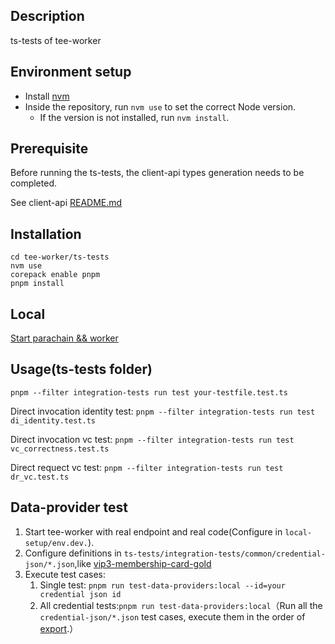 ## Description

ts-tests of tee-worker

## Environment setup

-   Install [nvm](https://github.com/nvm-sh/nvm)
-   Inside the repository, run `nvm use` to set the correct Node version.
    -   If the version is not installed, run `nvm install`.

## Prerequisite

Before running the ts-tests, the client-api types generation needs to be completed.

See client-api [README.md](https://github.com/litentry/litentry-parachain/blob/dev/tee-worker/client-api/README.md)

## Installation

```
cd tee-worker/ts-tests
nvm use
corepack enable pnpm
pnpm install
```

## Local

[Start parachain && worker](https://github.com/litentry/litentry-parachain/blob/dev/README.md)

## Usage(ts-tests folder)

```
pnpm --filter integration-tests run test your-testfile.test.ts
```

Direct invocation identity test: `pnpm --filter integration-tests run test di_identity.test.ts`

Direct invocation vc test: `pnpm --filter integration-tests run test vc_correctness.test.ts`

Direct requect vc test: `pnpm --filter integration-tests run test dr_vc.test.ts`

## Data-provider test

1. Start tee-worker with real endpoint and real code(Configure in `local-setup/env.dev.`).
2. Configure definitions in `ts-tests/integration-tests/common/credential-json/*.json`,like [vip3-membership-card-gold](https://github.com/litentry/litentry-parachain/blob/dev/tee-worker/identity/ts-tests/integration-tests/common/credential-json/vip3.json#L3)
3. Execute test cases:
   1. Single test:  `pnpm run test-data-providers:local --id=your credential json id` 
   2. All credential tests:`pnpm run test-data-providers:local`（Run all the `credential-json/*.json` test cases, execute them in the order of [export](https://github.com/litentry/litentry-parachain/blob/dev/tee-worker/identity/ts-tests/integration-tests/common/credential-json/index.ts#L21).）
